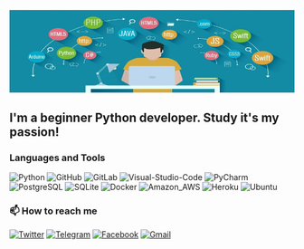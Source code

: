 ![Header](https://github.com/Brainisthekey/Brainisthekey/blob/main/assets/profile%20image.png)

## I'm a beginner Python developer. Study it's my passion!

### Languages and Tools
![Python](https://img.shields.io/badge/-Python-090909?style=for-the-badge&logo=python)
![GitHub](https://img.shields.io/badge/-GitHub-090909?style=for-the-badge&logo=Github)
![GitLab](https://img.shields.io/badge/-Gitlab-090909?style=for-the-badge&logo=Gitlab)
![Visual-Studio-Code](https://img.shields.io/badge/-Visual_Studio_Code-090909?style=for-the-badge&logo=Visual-Studio-Code&logoColor=007ACC)
![PyCharm](https://img.shields.io/badge/-PyCharm-090909?style=for-the-badge&logo=PyCharm)
![PostgreSQL](https://img.shields.io/badge/-PostgreSQL-090909?style=for-the-badge&logo=postgreSQL)
![SQLite](https://img.shields.io/badge/-SQLite-090909?style=for-the-badge&logo=SQLite)
![Docker](https://img.shields.io/badge/-Docker-090909?style=for-the-badge&logo=Docker)
![Amazon_AWS](https://img.shields.io/badge/-Amazon_AWS-090909?style=for-the-badge&logo=Amazon-AWS)
![Heroku](https://img.shields.io/badge/-Heroku-090909?style=for-the-badge&logo=Heroku)
![Ubuntu](https://img.shields.io/badge/-Ubuntu-090909?style=for-the-badge&logo=Ubuntu)

### 📫  How to reach me
[![Twitter](https://img.shields.io/badge/-Twitter-090909?style=for-the-badge&logo=Twitter)](https://twitter.com/Brain_keyy)
[![Telegram](https://img.shields.io/badge/-Telegram-090909?style=for-the-badge&logo=Telegram)](https://t.me/ne_budi_meniya)
[![Facebook](https://img.shields.io/badge/-Facebook-090909?style=for-the-badge&logo=Facebook)](https://www.facebook.com/AndriiSpaycee)
[![Gmail](https://img.shields.io/badge/-Gmail-090909?style=for-the-badge&logo=Gmail)](mailto:andriialieksieiev@gmail.com)

